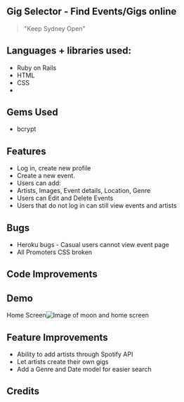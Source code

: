 Gig Selector - Find Events/Gigs online
-------------
>"Keep Sydney Open"

## Languages + libraries used:
- Ruby on Rails
- HTML
- CSS
- 

## Gems Used
- bcrypt

## Features
- Log in, create new profile
- Create a new event. 
- Users can add: 
- Artists, Images, Event details, Location, Genre
- Users can Edit and Delete Events
- Users that do not log in can still view events and artists

## Bugs
- Heroku bugs - Casual users cannot view event page
- All Promoters CSS broken

## Code Improvements


## Demo
Home Screen![Image of moon and home screen](/images/Home_Screen.png   "Optional Title")


## Feature Improvements
- Ability to add artists through Spotify API
- Let artists create their own gigs
- Add a Genre and Date model for easier search


## Credits

